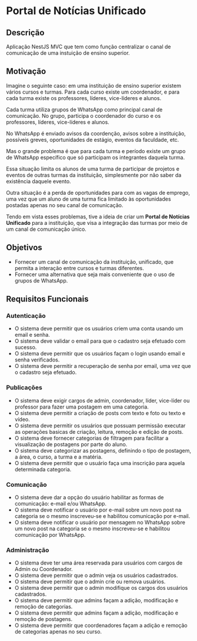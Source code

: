 # Portal de Notícias Unificado

## Descrição

Aplicação NestJS MVC que tem como função centralizar o canal de comunicação de uma instuição de ensino superior.

## Motivação

Imagine o seguinte caso: em uma instituição de ensino superior existem vários cursos e turmas. Para cada curso existe um coordenador, e para cada turma existe os professores, líderes, vice-líderes e alunos.

Cada turma utiliza grupos de WhatsApp como principal canal de comunicação. No grupo, participa o coordenador do curso e os professores, líderes, vice-líderes e alunos.

No WhatsApp é enviado avisos da coordenção, avisos sobre a instituição, possíveis greves, oportunidades de estágio, eventos da faculdade, etc.

Mas o grande problema é que para cada turma e período existe um grupo de WhatsApp específico que só participam os integrantes daquela turma.

Essa situação limita os alunos de uma turma de participar de projetos e eventos de outras turmas da instituição, simplesmente por não saber da existência daquele evento.

Outra situação é a perda de oportunidades para com as vagas de emprego, uma vez que um aluno de uma turma fica limitado às oportunidades postadas apenas no seu canal de comunicação.

Tendo em vista esses problemas, tive a ideia de criar um <b>Portal de Notícias Unificado</b> para a instituição, que visa a integração das turmas por meio de um canal de comunicação único.

## Objetivos

- Fornecer um canal de comunicação da instituição, unificado, que permita a interação entre cursos e turmas diferentes.
- Fornecer uma alternativa que seja mais conveniente que o uso de grupos de WhatsApp.

## Requisitos Funcionais

### Autenticação

- O sistema deve permitir que os usuários criem uma conta usando um email e senha.
- O sistema deve validar o email para que o cadastro seja efetuado com sucesso.
- O sistema deve permitir que os usuários façam o login usando email e senha verificados.
- O sistema deve permitir a recuperação de senha por email, uma vez que o cadastro seja efetuado.

### Publicações

- O sistema deve exigir cargos de admin, coordenador, líder, vice-líder ou professor para fazer uma postagem em uma categoria.
- O sistema deve permitir a criação de posts com texto e foto ou texto e vídeo.
- O sistema deve permitir os usuários que possuam permissão executar as operações basicas de criação, leitura, remoção e edição de posts.
- O sistema deve fornecer categorias de filtragem para facilitar a visualização de postagens por parte do aluno.
- O sistema deve categorizar as postagens, definindo o tipo de postagem, a área, o curso, a turma e a matéria.
- O sistema deve permitir que o usuário faça uma inscrição para aquela determinada categoria.

### Comunicação

- O sistema deve dar a opção do usuário habilitar as formas de comunicação: e-mail e/ou WhatsApp.
- O sistema deve notificar o usuário por e-mail sobre um novo post na categoria se o mesmo inscreveu-se e habilitou comunicação por e-mail.
- O sistema deve notificar o usuário por mensagem no WhatsApp sobre um novo post na categoria se o mesmo inscreveu-se e habilitou comunicação por WhatsApp.

### Administração

- O sistema deve ter uma área reservada para usuários com cargos de Admin ou Coordenador.
- O sistema deve permitir que o admin veja os usuários cadastrados.
- O sistema deve permitir que o admin crie ou remova usuários.
- O sistema deve permitir que o admin modifique os cargos dos usuários cadastrados.
- O sistema deve permitir que admins façam a adição, modificação e remoção de categorias.
- O sistema deve permitir que admins façam a adição, modificação e remoção de postagens.
- O sistema deve permitir que coordenadores façam a adição e remoção de categorias apenas no seu curso.
